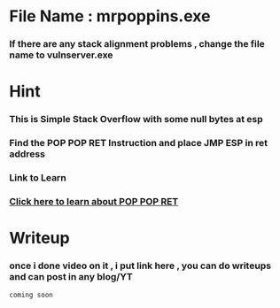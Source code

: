 

# File Name : mrpoppins.exe

### If there are any stack alignment problems , change the file name to vulnserver.exe

# Hint

### This is Simple Stack Overflow with some null bytes at esp

### Find the POP POP RET Instruction and place JMP ESP in ret address

### Link to Learn 

### [Click here to learn about POP POP RET](https://www.corelan.be/index.php/2009/07/23/writing-buffer-overflow-exploits-a-quick-and-basic-tutorial-part-2/)


# Writeup

### once i done video on it , i put link here , you can do writeups and can post in any blog/YT


```
coming soon
```

